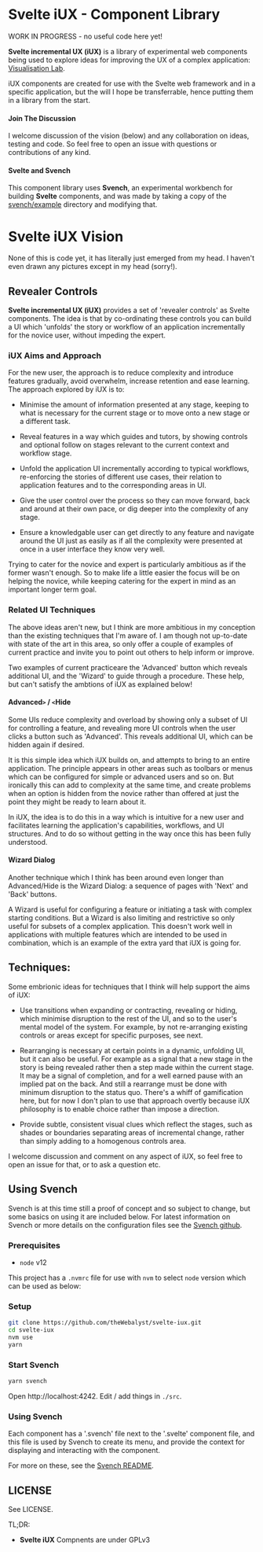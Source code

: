 # Svelte iUX - Component Library

WORK IN PROGRESS - no useful code here yet!

**Svelte incremental UX (iUX)** is a library of experimental web components being used to explore ideas for improving the UX of a complex application: [Visualisation Lab](https://github.com/theWebalyst/visualisation-lab).

iUX components are created for use with the Svelte web framework and in a specific application, but the will I hope be transferrable, hence putting them in a library from the start.

#### Join The Discussion
I welcome discussion of the vision (below) and any collaboration on ideas, testing and code. So feel free to open an issue with questions or contributions of any kind.

#### Svelte and Svench
This component library uses **Svench**, an experimental workbench for building **Svelte** components, and was made by taking a copy of the [svench/example](https://github.com/rixo/svench/tree/master/example) directory and modifying that.

# Svelte iUX Vision

None of this is code yet, it has literally just emerged from my head. I haven't even drawn any pictures except in my head (sorry!).

## Revealer Controls

**Svelte incremental UX (iUX)** provides a set of 'revealer controls' as Svelte
components. The idea is that by co-ordinating these controls you can build a UI
which 'unfolds' the story or workflow of an application incrementally for the
novice user, without impeding the expert.

### iUX Aims and Approach

For the new user, the approach is to reduce complexity and introduce 
features gradually, avoid overwhelm, increase retention and ease learning. The approach explored by iUX is to:

- Minimise the amount of information presented at any stage, keeping to what is
necessary for the current stage or to move onto a new stage or a different task.

- Reveal features in a way which guides and tutors, by showing controls and
optional follow on stages relevant to the current context and workflow stage.

- Unfold the application UI incrementally according to typical workflows,
re-enforcing the stories of different use cases, their relation to
application features and to the corresponding areas in UI.

- Give the user control over the process so they can move forward, back and
  around at their own pace, or dig deeper into the complexity of any stage.

- Ensure a knowledgable user can get directly to any feature and navigate
around the UI just as easily as if all the complexity were presented
at once in a user interface they know very well. 

Trying to cater for the novice and expert is particularly ambitious as if the former wasn't enough. So to make life a little easier the focus will be on helping the novice, while keeping catering for the expert in mind as an important longer term goal.

### Related UI Techniques

The above ideas aren't new, but I think are more ambitious in my conception than
the existing techniques that I'm aware of. I am though not up-to-date with state
of the art in this area, so only offer a couple of examples of current practice
and invite you to point out others to help inform or improve.

Two examples of current practiceare the 'Advanced' button which reveals
additional UI, and the 'Wizard' to guide through a procedure. These help, but
can't satisfy the ambtions of iUX as explained below!

#### Advanced`>` / `<`Hide
Some UIs reduce complexity and overload by showing only a subset of UI for
controlling a feature, and revealing more UI controls when the user clicks a
button such as 'Advanced'. This reveals additional UI, which can be hidden again
if desired. 

It is this simple idea which iUX builds on, and attempts to bring to an entire
application. The principle appears in other areas such as toolbars or menus which can be configured for simple or advanced users and so on. But ironically this can add to complexity at the same time, and create problems when an option is hidden from the novice rather than offered at just the point they might be ready to learn about it.

In iUX, the idea is to do this in a way which is intuitive for a new user and
facilitates learning the application's capabilities, workflows, and UI
structures. And to do so without getting in the way once this has been fully
understood.

#### Wizard Dialog
Another technique which I think has been around even longer than Advanced/Hide
is the Wizard Dialog: a sequence of pages with 'Next' and 'Back' buttons. 

A Wizard is useful for configuring a feature or initiating a task with complex
starting conditions. But a Wizard is also limiting and restrictive so only
useful for subsets of a complex application. This doesn't work well in
applications with multiple features which are intended to be used in
combination, which is an example of the extra yard that iUX is going for.

## Techniques:
Some embrionic ideas for techniques that I think will help support the aims of iUX:

- Use transitions when expanding or contracting, revealing or hiding, which
minimise disruption to the rest of the UI, and so to the user's mental
model of the system. For example, by not re-arranging existing controls or areas except for specific purposes, see next.

- Rearranging is necessary at certain points in a dynamic, unfolding UI, but it can also be useful. For example as a signal that a new stage in the story is being revealed rather then a step made within the current stage. It may be a signal of completion, and for a well earned pause with an implied pat on the back. And still a rearrange must be done with minimum disruption to the status quo. There's a whiff of gamification here, but for now I don't plan to use that approach overtly because iUX philosophy is to enable choice rather than impose a direction.

- Provide subtle, consistent visual clues which reflect the stages, such as
shades or boundaries separating areas of incremental change, rather than
simply adding to a homogenous controls area.

I welcome discussion and comment on any aspect of iUX, so feel free to open an issue for that, or to ask a question etc.

## Using Svench

Svench is at this time still a proof of concept and so subject to change, but
some basics on using it are included below. For latest information on Svench or
more details on the configuration files see the [Svench
github](https://github.com/rixo/svench/).

### Prerequisites
- `node` v12

This project has a `.nvmrc` file for use with `nvm` to select `node` version which can be used as below:

### Setup
```bash
git clone https://github.com/theWebalyst/svelte-iux.git
cd svelte-iux
nvm use
yarn
```

### Start Svench

```bash
yarn svench
```

Open http://localhost:4242. Edit / add things in `./src`.

### Using Svench

Each component has a '.svench' file next to the '.svelte' component file, and this file is used by Svench to create its menu, and provide the context for
displaying and interacting with the component.

For more on these, see the [Svench README](https://github.com/rixo/svench/).

## LICENSE
See LICENSE. 

TL;DR:
- **Svelte iUX** Compnents are under GPLv3
